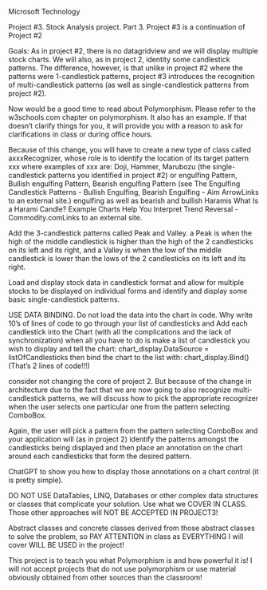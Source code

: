 Microsoft Technology

Project #3. Stock Analysis project. Part 3. Project #3 is a continuation of Project #2

Goals: As in project #2, there is no datagridview and we will display multiple stock charts. We will also, as in project 2, identity some candlestick patterns. The difference, however, is that unlike in project #2 where the patterns were 1-candlestick patterns, project #3 introduces the recognition of multi-candlestick patterns (as well as single-candlestick patterns from project #2).

Now would be a good time to read about Polymorphism. Please refer to the w3schools.com chapter on polymorphism. It also has an example. If that doesn’t clarify things for you, it will provide you with a reason to ask for clarifications in class or during office hours.

Because of this change, you will have to create a new type of class called axxxRecognizer, whose role is to identify the location of its target pattern xxx where examples of xxx are: Doji, Hammer, Marubozu (the single-candlestick patterns you identified in project #2) or engulfing Pattern, Bullish engulfing Pattern, Bearish engulfing Pattern (see The Engulfing Candlestick Patterns - Bullish Engulfing, Bearish Engulfing - Aim ArrowLinks to an external site.) engulfing as well as bearish and bullish Haramis What Is a Harami Candle? Example Charts Help You Interpret Trend Reversal - Commodity.comLinks to an external site.

Add the 3-candlestick patterns called Peak and Valley. a Peak is when the high of the middle candlestick is higher than the high of the 2 candlesticks on its left and its right, and a Valley is when the low of the middle candlestick is lower than the lows of the 2 candlesticks on its left and its right.

Load and display stock data in candlestick format and allow for multiple stocks to be displayed on individual forms and identify and display some basic single-candlestick patterns.

USE DATA BINDING. Do not load the data into the chart in code. Why write 10’s of lines of code to go through your list of candlesticks and Add each candlestick into the Chart (with all the complications and the lack of synchronization) when all you have to do is make a list of candlestick you wish to display and tell the chart: chart_display.DataSource = listOfCandlesticks then bind the chart to  the list with: chart_display.Bind() (That’s 2 lines of code!!!)

consider not changing the core of project 2. But because of the change in architecture due to the fact that we are now going to also recognize multi-candlestick patterns, we will discuss how to pick the appropriate recognizer when the user selects one particular one from the pattern selecting ComboBox.

Again, the user will pick a pattern from the pattern selecting ComboBox and your application will (as in project 2) identify the patterns amongst the candlesticks being displayed and then place an annotation on the chart around each candlesticks that form the desired pattern.

ChatGPT to show you how to display those annotations on a chart control (it is pretty simple).

DO NOT USE DataTables, LINQ, Databases or other complex data structures or classes that complicate your solution. Use what we COVER IN CLASS. Those other approaches will NOT BE ACCEPTED IN PROJECT3!

Abstract classes and concrete classes derived from those abstract classes to solve the problem, so PAY ATTENTION in class as EVERYTHING I will cover WILL BE USED in the project!

This project is to teach you what Polymorphism is and how powerful it is! I will not accept projects that do not use polymorphism or use material obviously obtained from other sources than the classroom!



